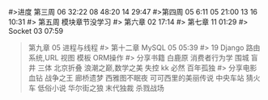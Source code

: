 #>进度
    第三周
        06  32:22
        08  48:20
        14  29:47
#>第四周
    05 6:11
    05 21:00
    13
    16 10:31
#> 第五周
    模块章节没学习
#> 第六章
    02 17:14
#> 第七章
    11 01:29
#> Socket
    03 07:59
> 第九章
    05 进程与线程
#> 第十二章
    MySQL
    05 05:39
#> 19 Django
    路由系统,URL
    视图
    模板
    ORM操作
#> 分享书籍
    白鹿原
    消费者行为学
    围城
    盲井
    三体
    北京折叠
    浪潮之巅,数学之美
    失控 kk 必然
    百年孤独
#> 分享电影
    血钻
    战争之王
    廊桥遗梦
    西雅图不眠夜
    可可西里的美丽传说
    中央车站
    猜火车
    低俗小说
    华尔街之狼
    末代独裁
    杀戮战场